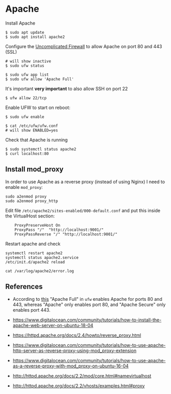 # Apache

Install Apache 

```
$ sudo apt update
$ sudo apt install apache2
```

Configure the [Uncomplicated Firewall](https://wiki.ubuntu.com/UncomplicatedFirewall) to allow Apache on port 80 and 443 (SSL)

```
# will show inactive
$ sudo ufw status

$ sudo ufw app list
$ sudo ufw allow 'Apache Full'
```


It's important **very important** to also allow SSH on port 22

```
$ ufw allow 22/tcp
```


Enable UFW to start on reboot:
```
$ sudo ufw enable

$ cat /etc/ufw/ufw.conf
# will show ENABLED=yes
```

Check that Apache is running
```
$ sudo systemctl status apache2
$ curl localhost:80
```


## Install mod_proxy

In order to use Apache as a reverse proxy (instead of using Nginx) I need to enable `mod_proxy`:

```
sudo a2enmod proxy
sudo a2enmod proxy_http
```

Edit file `/etc/apache2/sites-enabled/000-default.conf` and put this 
inside the VirtualHost section:

```
    ProxyPreserveHost On
    ProxyPass "/"  "http://localhost:9001/"
    ProxyPassReverse "/" "http://localhost:9001/"
```



Restart apache and check 
```
systemctl restart apache2
systemctl status apache2.service
/etc/init.d/apache2 reload

cat /var/log/apache2/error.log 

```


## References

* According to [this](https://ubuntuforums.org/showthread.php?t=1209173) "Apache Full" in `ufw` enables Apache for ports 80 and 443, whereas "Apache" only enables port 80, and "Apache Secure" only enables port 443.

* https://www.digitalocean.com/community/tutorials/how-to-install-the-apache-web-server-on-ubuntu-18-04

* https://httpd.apache.org/docs/2.4/howto/reverse_proxy.html

* https://www.digitalocean.com/community/tutorials/how-to-use-apache-http-server-as-reverse-proxy-using-mod_proxy-extension

* https://www.digitalocean.com/community/tutorials/how-to-use-apache-as-a-reverse-proxy-with-mod_proxy-on-ubuntu-16-04

* http://httpd.apache.org/docs/2.2/mod/core.html#namevirtualhost

* http://httpd.apache.org/docs/2.2/vhosts/examples.html#proxy